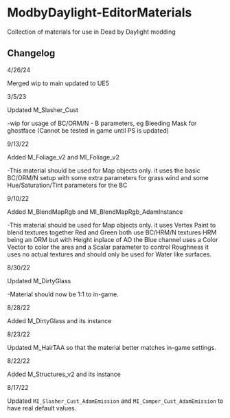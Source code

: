 # ModbyDaylight-EditorMaterials
Collection of materials for use in Dead by Daylight modding

## Changelog

4/26/24

Merged wip to main updated to UE5

3/5/23

Updated M_Slasher_Cust

-wip for usage of BC/ORM/N - B parameters, eg Bleeding Mask for ghostface (Cannot be tested in game until PS is updated)

9/13/22

Added M_Foliage_v2 and MI_Foliage_v2

-This material should be used for Map objects only. it uses the basic BC/ORM/N setup with some extra parameters for grass wind and some Hue/Saturation/Tint parameters for the BC

9/10/22

Added M_BlendMapRgb and MI_BlendMapRgb_AdamInstance

-This material should be used for Map objects only. it uses Vertex Paint to blend textures together Red and Green both use BC/HRM/N textures HRM being an ORM but with Height inplace of AO the Blue channel uses a Color Vector to color the area and a Scalar parameter to control Roughness it uses no actual textures and should only be used for Water like surfaces. 

8/30/22

Updated M_DirtyGlass

-Material should now be 1:1 to in-game.

8/28/22

Added M_DirtyGlass and its instance

8/23/22

Updated M_HairTAA so that the material better matches in-game settings.

8/22/22

Added M_Structures_v2 and its instance

8/17/22

Updated `MI_Slasher_Cust_AdamEmission` and `MI_Camper_Cust_AdamEmission` to have real default values.

